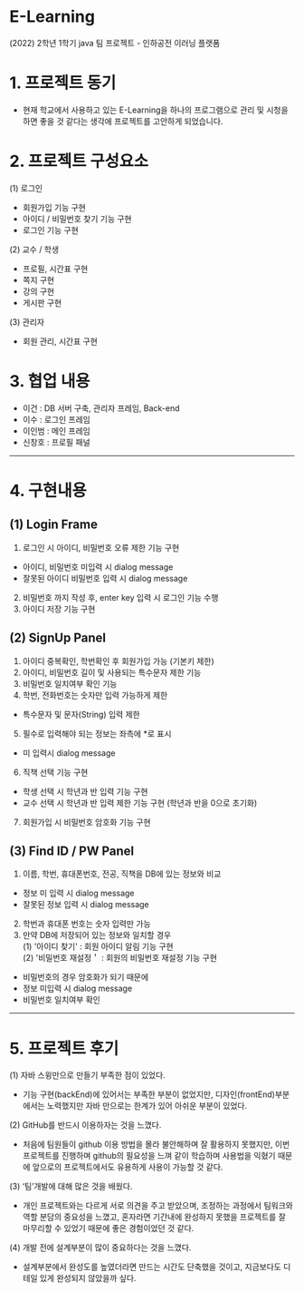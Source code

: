 # E-Learning
(2022) 2학년 1학기 java 팀 프로젝트 - 인하공전 이러닝 플랫폼  

# 1. 프로젝트 동기
- 현재 학교에서 사용하고 있는 E-Learning을 하나의 프로그램으로 관리 및 시청을 하면 좋을 것 같다는 생각에 프로젝트를 고안하게 되었습니다.  

# 2. 프로젝트 구성요소  
(1) 로그인  
- 회원가입 기능 구현
- 아이디 / 비밀번호 찾기 기능 구현
- 로그인 기능 구현  

(2) 교수 / 학생
- 프로필, 시간표 구현
- 쪽지 구현
- 강의 구현
- 게시판 구현  

(3) 관리자
-  회원 관리, 시간표 구현  

# 3. 협업 내용  
- 이건 : DB 서버 구축, 관리자 프레임, Back-end
- 이수 : 로그인 프레임
- 이인범 : 메인 프레임
- 신창호 : 프로필 패널

___
# 4. 구현내용  
## (1) Login Frame  
1. 로그인 시 아이디, 비밀번호 오류 제한 기능 구현
- 아이디, 비밀번호 미입력 시 dialog message
- 잘못된 아이디 비밀번호 입력 시 dialog message  

2. 비밀번호 까지 작성 후, enter key 입력 시 로그인 기능 수행
3. 아이디 저장 기능 구현

## (2) SignUp Panel  
1. 아이디 중복확인, 학번확인 후 회원가입 가능 (기본키 제한)  
2. 아이디, 비밀번호 길이 및 사용되는 특수문자 제한 기능  
3. 비밀번호 일치여부 확인 기능  
4. 학번, 전화번호는 숫자만 입력 가능하게 제한
- 특수문자 및 문자(String) 입력 제한
5. 필수로 입력해야 되는 정보는 좌측에 *로 표시
- 미 입력시 dialog message
6. 직책 선택 기능 구현
- 학생 선택 시 학년과 반 입력 기능 구현
- 교수 선택 시 학년과 반 입력 제한 기능 구현 (학년과 반을 0으로 초기화)
7. 회원가입 시 비밀번호 암호화 기능 구현  

## (3) Find ID / PW Panel  
1. 이름, 학번, 휴대폰번호, 전공, 직책을 DB에 있는 정보와 비교
- 정보 미 입력 시 dialog message
- 잘못된 정보 입력 시 dialog message  

2. 학번과 휴대폰 번호는 숫자 입력만 가능
3. 만약 DB에 저장되어 있는 정보와 일치할 경우   
(1) '아이디 찾기' : 회원 아이디 알림 기능 구현  
(2) '비밀번호 재설정＇ : 회원의 비밀번호 재설정 기능 구현
- 비밀번호의 경우 암호화가 되기 때문에 
- 정보 미입력 시 dialog message
- 비밀번호 일치여부 확인
___
# 5. 프로젝트 후기  
(1) 자바 스윙만으로 만들기 부족한 점이 있었다.  
- 기능 구현(backEnd)에 있어서는 부족한 부분이 없었지만, 디자인(frontEnd)부분에서는 노력했지만 자바 만으로는 한계가 있어 아쉬운 부분이 있었다.  

(2) GitHub를 반드시 이용하자는 것을 느꼈다. 
- 처음에 팀원들이 github 이용 방법을 몰라 불안해하며 잘 활용하지 못했지만, 이번 프로젝트를 진행하며 github의 필요성을 느껴 같이 학습하며 사용법을 익혔기 때문에 앞으로의 프로젝트에서도 유용하게 사용이 가능할 것 같다.  

(3) ‘팀’개발에 대해 많은 것을 배웠다. 
- 개인 프로젝트와는 다르게 서로 의견을 주고 받았으며, 조정하는 과정에서 팀워크와 역할 분담의 중요성을 느꼈고, 혼자라면 기간내에 완성하지 못했을 프로젝트를 잘 마무리할 수 있었기 때문에 좋은 경험이었던 것 같다.  

(4) 개발 전에 설계부분이 많이 중요하다는 것을 느꼈다.
- 설계부분에서 완성도를 높였더라면 만드는 시간도 단축했을 것이고, 지금보다도 디테일 있게 완성되지 않았을까 싶다.

